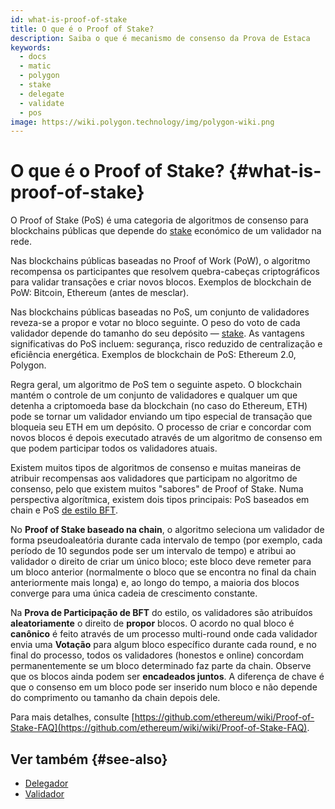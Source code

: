 ```yaml
---
id: what-is-proof-of-stake
title: O que é o Proof of Stake?
description: Saiba o que é mecanismo de consenso da Prova de Estaca
keywords:
  - docs
  - matic
  - polygon
  - stake
  - delegate
  - validate
  - pos
image: https://wiki.polygon.technology/img/polygon-wiki.png
---
```


# O que é o Proof of Stake? {#what-is-proof-of-stake}

O Proof of Stake (PoS) é uma categoria de algoritmos de consenso para blockchains públicas que depende do [stake](/docs/maintain/glossary.md#staking) económico de um validador na rede.

Nas blockchains públicas baseadas no Proof of Work (PoW), o algoritmo recompensa os participantes que resolvem quebra-cabeças criptográficos para validar transações e criar novos blocos. Exemplos de blockchain de PoW: Bitcoin, Ethereum (antes de mesclar).

Nas blockchains públicas baseadas no PoS, um conjunto de validadores reveza-se a propor e votar no bloco seguinte. O peso do voto de cada validador depende do tamanho do seu depósito — [stake](/docs/maintain/glossary.md#staking). As vantagens significativas do PoS incluem: segurança, risco reduzido de centralização e eficiência energética. Exemplos de blockchain de PoS: Ethereum 2.0, Polygon.

Regra geral, um algoritmo de PoS tem o seguinte aspeto. O blockchain mantém o controle de um conjunto de validadores e qualquer um que detenha a criptomoeda base da blockchain (no caso do Ethereum, ETH) pode se tornar um validador enviando um tipo especial de transação que bloqueia seu ETH em um depósito. O processo de criar e concordar com novos blocos é depois executado através de um algoritmo de consenso em que podem participar todos os validadores atuais.

Existem muitos tipos de algoritmos de consenso e muitas maneiras de atribuir recompensas aos validadores que participam no algoritmo de consenso, pelo que existem muitos "sabores" de Proof of Stake. Numa perspectiva algorítmica, existem dois tipos principais: PoS baseados em chain e PoS [de estilo BFT](https://en.wikipedia.org/wiki/Byzantine_fault_tolerance).

No **Proof of Stake baseado na chain**, o algoritmo seleciona um validador de forma pseudoaleatória durante cada intervalo de tempo (por exemplo, cada período de 10 segundos pode ser um intervalo de tempo) e atribui ao validador o direito de criar um único bloco; este bloco deve remeter para um bloco anterior (normalmente o bloco que se encontra no final da chain anteriormente mais longa) e, ao longo do tempo, a maioria dos blocos converge para uma única cadeia de crescimento constante.

Na **Prova de Participação de BFT** do estilo, os validadores são atribuídos **aleatoriamente** o direito de **propor** blocos. O acordo no qual bloco é **canônico** é feito através de um processo multi-round onde cada validador envia uma **Votação** para algum bloco específico durante cada round, e no final do processo, todos os validadores (honestos e online) concordam permanentemente se um bloco determinado faz parte da chain. Observe que os blocos ainda podem ser **encadeados juntos**. A diferença de chave é que o consenso em um bloco pode ser inserido num bloco e não depende do comprimento ou tamanho da chain depois dele.

Para mais detalhes, consulte [https://github.com/ethereum/wiki/Proof-of-Stake-FAQ](https://github.com/ethereum/wiki/wiki/Proof-of-Stake-FAQ).

## Ver também {#see-also}

* [Delegador](/docs/maintain/glossary.md#delegator)
* [Validador](/docs/maintain/glossary.md#validator)
